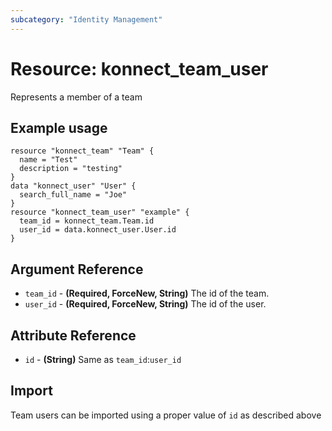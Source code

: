 ```yaml
---
subcategory: "Identity Management"
---
```

# Resource: konnect_team_user
Represents a member of a team
## Example usage
```hcl
resource "konnect_team" "Team" {
  name = "Test"
  description = "testing"
}
data "konnect_user" "User" {
  search_full_name = "Joe"
}
resource "konnect_team_user" "example" {
  team_id = konnect_team.Team.id
  user_id = data.konnect_user.User.id
}
```
## Argument Reference
* `team_id` - **(Required, ForceNew, String)** The id of the team.
* `user_id` - **(Required, ForceNew, String)** The id of the user.
## Attribute Reference
* `id` - **(String)** Same as `team_id`:`user_id`
## Import
Team users can be imported using a proper value of `id` as described above
